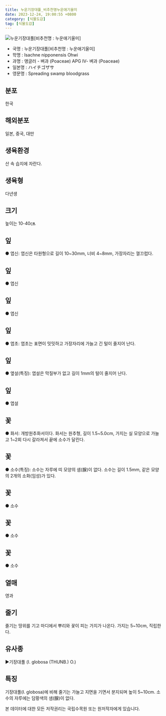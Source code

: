 ```yaml
---
title: 누운기장대풀_비추천명누운애기울미
date: 2023-12-24, 19:00:55 +0800
category: [식물도감]
tag: [식물도감]
---
```




![누운기장대풀[비추천명 : 누운애기울미]](http://www.nature.go.kr/fileUpload/plants/basic/Gramineae/Isachne/14525/14525_1_th2.JPG)
- 국명 : 누운기장대풀[비추천명 : 누운애기울미]
- 학명 : Isachne nipponensis Ohwi
- 과명 : 앵글러 - 벼과 (Poaceae) APG Ⅳ- 벼과 (Poaceae)
- 일본명 : ハイチゴザサ
- 영문명 : Spreading swamp bloodgrass


## 분포
한국
## 해외분포
일본, 중국, 대만
## 생육환경
산 속 습지에 자란다.
## 생육형
다년생
## 크기
높이는 10-40㎝.
## 잎
● 엽신: 엽신은 타원형으로 길이 10~30mm, 너비 4~8mm, 가장자리는 껄끄럽다.
## 잎
● 엽신
## 잎
● 엽신
## 잎
● 엽초: 엽초는 표면이 밋밋하고 가장자리에 가늘고 긴 털이 줄지어 난다.
## 잎
● 옆설(특징): 엽설은 막질부가 없고 길이 1mm의 털이 줄지어 난다.
## 잎
● 엽설
## 꽃
● 화서: 개방원추화서이다. 화서는 원추형, 길이 1.5~5.0cm, 가지는 실 모양으로 가늘고 1~2회 다시 갈라져서 끝에 소수가 달린다.
## 꽃
● 소수(특징): 소수는 자루에 띠 모양의 샘(腺)이 없다. 소수는 길이 1.5mm, 같은 모양의 2개의 소화(임성)가 있다.
## 꽃
● 소수
## 꽃
● 소수
## 꽃
● 소수
## 열매
영과
## 줄기
줄기는 땅위를 기고 마디에서 뿌리와 꽃이 피는 가지가 나온다. 가지는 5~10cm, 직립한다.
## 유사종
▶기장대풀 (I. globosa (THUNB.) O.)
## 특징
기장대풀(I. globosa)에 비해 줄기는 가늘고 지면을 기면서 분지되며 높이 5~10cm. 소수의 자루에는 담황색의 샘(腺)이 없다.






본 데이터에 대한 모든 저작권리는 국립수목원 또는 원저작자에게 있습니다.
